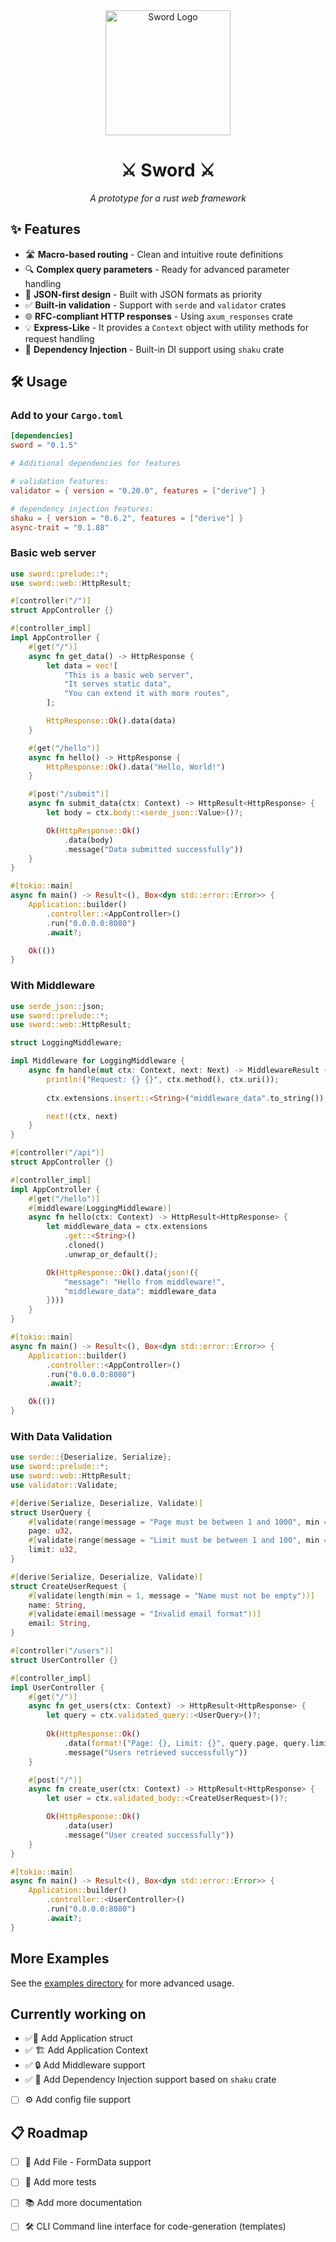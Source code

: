 <div align="center">
<img src="https://pillan.inf.uct.cl/~lrevillod/images/sword-logo.webp" alt="Sword Logo" width="200">

<h1>⚔️ Sword ⚔️</h1>
<p><em>A prototype for a rust web framework</em></p>
</div>

## ✨ Features

- 🛣️ **Macro-based routing** - Clean and intuitive route definitions
- 🔍 **Complex query parameters** - Ready for advanced parameter handling
- 📄 **JSON-first design** - Built with JSON formats as priority
- ✅ **Built-in validation** - Support with `serde` and `validator` crates
- 🌐 **RFC-compliant HTTP responses** - Using `axum_responses` crate
- 💡 **Express-Like** - It provides a `Context` object with utility methods for request handling
- 💉 **Dependency Injection** - Built-in DI support using `shaku` crate

## 🛠️ Usage

### Add to your `Cargo.toml`

```toml
[dependencies]
sword = "0.1.5"

# Additional dependencies for features

# validation features:
validator = { version = "0.20.0", features = ["derive"] }

# dependency injection features:
shaku = { version = "0.6.2", features = ["derive"] }
async-trait = "0.1.88"
```

### Basic web server 

```rust
use sword::prelude::*;
use sword::web::HttpResult;

#[controller("/")]
struct AppController {}

#[controller_impl]
impl AppController {
    #[get("/")]
    async fn get_data() -> HttpResponse {
        let data = vec![
            "This is a basic web server",
            "It serves static data",
            "You can extend it with more routes",
        ];

        HttpResponse::Ok().data(data)
    }

    #[get("/hello")]
    async fn hello() -> HttpResponse {
        HttpResponse::Ok().data("Hello, World!")
    }

    #[post("/submit")]
    async fn submit_data(ctx: Context) -> HttpResult<HttpResponse> {
        let body = ctx.body::<serde_json::Value>()?;

        Ok(HttpResponse::Ok()
            .data(body)
            .message("Data submitted successfully"))
    }
}

#[tokio::main]
async fn main() -> Result<(), Box<dyn std::error::Error>> {
    Application::builder()
        .controller::<AppController>()
        .run("0.0.0.0:8080")
        .await?;

    Ok(())
}
```
### With Middleware

```rust
use serde_json::json;
use sword::prelude::*;
use sword::web::HttpResult;

struct LoggingMiddleware;

impl Middleware for LoggingMiddleware {
    async fn handle(mut ctx: Context, next: Next) -> MiddlewareResult {
        println!("Request: {} {}", ctx.method(), ctx.uri());
        
        ctx.extensions.insert::<String>("middleware_data".to_string());

        next!(ctx, next)
    }
}

#[controller("/api")]
struct AppController {}

#[controller_impl]
impl AppController {
    #[get("/hello")]
    #[middleware(LoggingMiddleware)]
    async fn hello(ctx: Context) -> HttpResult<HttpResponse> {
        let middleware_data = ctx.extensions
            .get::<String>()
            .cloned()
            .unwrap_or_default();

        Ok(HttpResponse::Ok().data(json!({
            "message": "Hello from middleware!",
            "middleware_data": middleware_data
        })))
    }
}

#[tokio::main]
async fn main() -> Result<(), Box<dyn std::error::Error>> {
    Application::builder()
        .controller::<AppController>()
        .run("0.0.0.0:8080")
        .await?;

    Ok(())
}
```

### With Data Validation

```rust
use serde::{Deserialize, Serialize};
use sword::prelude::*;
use sword::web::HttpResult;
use validator::Validate;

#[derive(Serialize, Deserialize, Validate)]
struct UserQuery {
    #[validate(range(message = "Page must be between 1 and 1000", min = 1, max = 1000))]
    page: u32,
    #[validate(range(message = "Limit must be between 1 and 100", min = 1, max = 100))]
    limit: u32,
}

#[derive(Serialize, Deserialize, Validate)]
struct CreateUserRequest {
    #[validate(length(min = 1, message = "Name must not be empty"))]
    name: String,
    #[validate(email(message = "Invalid email format"))]
    email: String,
}

#[controller("/users")]
struct UserController {}

#[controller_impl]
impl UserController {
    #[get("/")]
    async fn get_users(ctx: Context) -> HttpResult<HttpResponse> {
        let query = ctx.validated_query::<UserQuery>()?;
        
        Ok(HttpResponse::Ok()
            .data(format!("Page: {}, Limit: {}", query.page, query.limit))
            .message("Users retrieved successfully"))
    }

    #[post("/")]
    async fn create_user(ctx: Context) -> HttpResult<HttpResponse> {
        let user = ctx.validated_body::<CreateUserRequest>()?;

        Ok(HttpResponse::Ok()
            .data(user)
            .message("User created successfully"))
    }
}

#[tokio::main]
async fn main() -> Result<(), Box<dyn std::error::Error>> {
    Application::builder()
        .controller::<UserController>()
        .run("0.0.0.0:8080")
        .await?;
}
```

## More Examples
See the [examples directory](./examples) for more advanced usage.

## Currently working on
- ✅📱 Add Application struct
- ✅ 🏗️ Add Application Context
- ✅ 🔒 Add Middleware support
- ✅ 💉 Add Dependency Injection support based on `shaku` crate
- [ ] ⚙️ Add config file support

## 📋 Roadmap

- [ ] 📁 Add File - FormData support
- [ ] 🧪 Add more tests
- [ ] 📚 Add more documentation
- [ ] 🛠️ CLI Command line interface for code-generation (templates)


